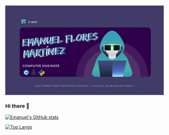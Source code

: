 [![Header](https://github.com/e-muf/e-muf/blob/main/readme_header.gif "Header")](https://www.linkedin.com/in/emnl-fmtz/)


### Hi there 👋

[![Emanuel's GitHub stats](https://github-readme-stats.vercel.app/api?username=e-muf&show_icons=true&theme=radical)](https://github.com/e-muf/github-readme-stats)

[![Top Langs](https://github-readme-stats.vercel.app/api/top-langs/?username=e-muf&layout=compact&theme=radical)](https://github.com/e-muf/github-readme-stats)


<!--
**e-muf/e-muf** is a ✨ _special_ ✨ repository because its `README.md` (this file) appears on your GitHub profile.

Here are some ideas to get you started:

- 🔭 I’m currently working on ...
- 🌱 I’m currently learning ...
- 👯 I’m looking to collaborate on ...
- 🤔 I’m looking for help with ...
- 💬 Ask me about ...
- 📫 How to reach me: ...
- 😄 Pronouns: ...
- ⚡ Fun fact: ...
-->
